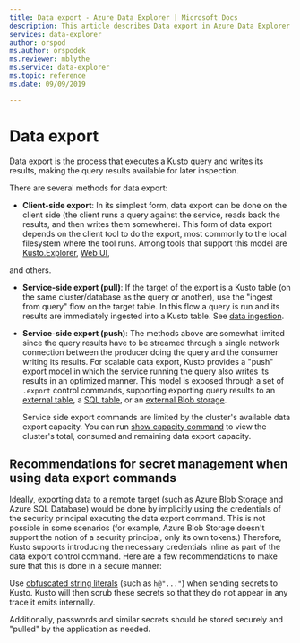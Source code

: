 ```yaml
---
title: Data export - Azure Data Explorer | Microsoft Docs
description: This article describes Data export in Azure Data Explorer.
services: data-explorer
author: orspod
ms.author: orspodek
ms.reviewer: mblythe
ms.service: data-explorer
ms.topic: reference
ms.date: 09/09/2019

---
```

# Data export

Data export is the process that executes a Kusto query and writes its
results, making the query results available for later inspection.

There are several methods for data export:

* **Client-side export**:
  In its simplest form, data export can be done on the client side (the client
  runs a query against the service, reads back the results, and then writes them
  somewhere). This form of data export depends on the client tool to do the
  export, most commonly to the local filesystem where the tool runs. Among tools
  that support this model are [Kusto.Explorer](../../tools/kusto-explorer.md),
  [Web UI](https://docs.microsoft.com/azure/data-explorer/web-query-data), 


 and others.

* **Service-side export (pull)**:
  If the target of the export is a Kusto table (on the same cluster/database
  as the query or another), use the "ingest from query"
  flow on the target table. In this flow a query is run and its results are immediately
  ingested into a Kusto table. See [data ingestion](../data-ingestion/index.md).



* **Service-side export (push)**:
  The methods above are somewhat limited since the query results have to be streamed
  through a single network connection between the producer doing the query and
  the consumer writing its results. For scalable data export, Kusto provides a
  "push" export model in which the service running the query also writes its
  results in an optimized manner. This model is exposed through a set of
  `.export` control commands, supporting exporting query results to
 an [external table](export-data-to-an-external-table.md),
  a [SQL table](export-data-to-sql.md), or an [external Blob storage](export-data-to-storage.md).
  
  Service side export commands are limited by the cluster's available data export capacity. 
  You can run [show capacity command](../../management/diagnostics.md#show-capacity) to view the cluster's total, consumed and remaining data export capacity.

## Recommendations for secret management when using data export commands

Ideally, exporting data to a remote target (such as Azure Blob Storage
and Azure SQL Database) would be done by implicitly using the credentials
of the security principal executing the data export command. This is not
possible in some scenarios (for example, Azure Blob Storage doesn't
support the notion of a security principal, only its own tokens.) 
Therefore, Kusto supports introducing the necessary credentials inline as part of the
data export control command. Here are a few recommendations to make sure that this is done in a secure manner:

Use [obfuscated string literals](../../query/scalar-data-types/string.md#obfuscated-string-literals)
(such as `h@"..."`) when sending secrets to Kusto.
Kusto will then scrub these secrets so that they do not appear in any
trace it emits internally.

Additionally, passwords and similar secrets should be stored securely
and "pulled" by the application as needed.
